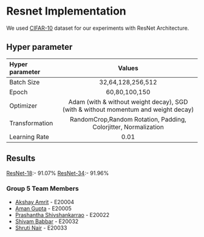 # Resnet Implementation
We used  [CIFAR-10](https://www.cs.toronto.edu/~kriz/cifar.html) dataset for our experiments with ResNet Architecture.

## Hyper parameter
| Hyper parameter | Values | 
| :---         |     :---:      |         
| Batch Size |  32,64,128,256,512  |
| Epoch |  60,80,100,150   |
|  Optimizer |  Adam (with & without weight decay), SGD (with & without momentum and weight decay)  |
|Transformation | RandomCrop,Random Rotation, Padding, Colorjitter, Normalization|
| Learning Rate | 0.01|

## Results

[ResNet-18](https://github.com/ShrutiNair5/Resnet_Implementation/blob/master/Group5_ResNet/RESNET14_18_SGD.ipynb):-  91.07%
[ResNet-34](https://github.com/ShrutiNair5/Resnet_Implementation/blob/master/Group5_ResNet/RESNET13_34_SGD.ipynb):-  91.96%


### Group 5 Team Members

- [Akshay Amrit](https://github.com/akshayamrit) - E20004
- [Aman Gupta](https://github.com/aman1608) - E20005
- [Prashantha Shivshankarrao](https://github.com/ksshaan) - E20022
- [Shivam Babbar](https://github.com/shivam9711) - E20032
- [Shruti Nair](https://github.com/ShrutiNair5) - E20033
